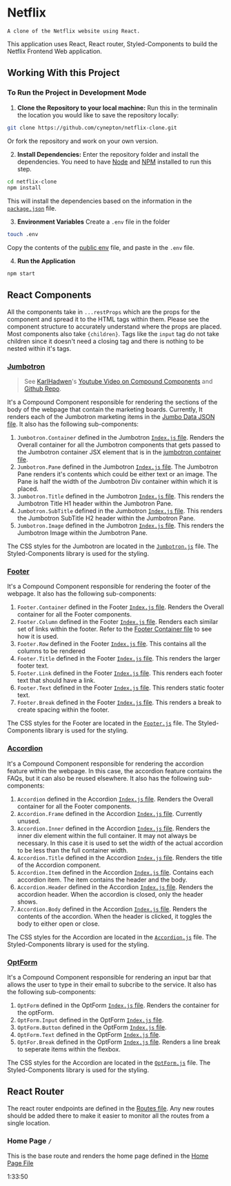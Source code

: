 # Netflix
    A clone of the Netflix website using React.

This application uses React, React router, Styled-Components to build the Netflix Frontend Web application.

## Working With this Project

### To Run the Project in Development Mode
1. **Clone the Repository to your local machine:** 
Run this in the terminalin the location you would like to save the repository locally:
```sh
git clone https://github.com/cynepton/netflix-clone.git
```
Or fork the repository and work on your own version.

2. **Install Dependencies:**
Enter the repository folder and install the dependencies. You need to have [Node](https://nodejs.org/en/download/) and [NPM](https://www.npmjs.com/) installed to run this step.
```sh
cd netflix-clone
npm install
```
This will install the dependencies based on the information in the [`package.json`](package.json) file.

3. **Environment Variables**
Create a `.env` file in the folder
```sh
touch .env
```
Copy the contents of the [public env](public-env) file, and paste in the `.env` file.

4. **Run the Application**
```sh
npm start
```

## React Components

All the components take in `...restProps` which are the props for the component and spread it to the HTML tags within them. Please see the component structure to accurately understand where the props are placed.
Most components also take `{children}`. Tags like the `input` tag do not take children since it doesn't need a closing tag and there is nothing to be nested within it's tags.

### [Jumbotron](src/components/jumbotron)
> See [KarlHadwen](https://github.com/karlhadwen)'s [Youtube Video on Compound Components](https://www.youtube.com/watch?v=nHMAMS38x-E) and [Github Repo](https://github.com/karlhadwen/compound-components).

It's a Compound Component responsible for rendering the sections of the body of the webpage that contain the marketing boards. Currently, It renders each of the Jumbotron marketing items in the [Jumbo Data JSON file](./src/fixtures/jumbo.json). It also has the following sub-components:

1. `Jumbotron.Container` defined in the Jumbotron [`Index.js` file](./src/components/jumbotron/index.js).
    Renders the Overall container for all the Jumbotron components that gets passed to the Jumbotron container JSX element that is in the [jumbotron container file](./src/containers/jumbotron.js).
2. `Jumbotron.Pane` defined in the Jumbotron [`Index.js` file](./src/components/jumbotron/index.js).
    The Jumbotron Pane renders it's contents which could be either text or an image. The Pane is half the width of the Jumbotron Div container within which it is placed.
3. `Jumbotron.Title` defined in the Jumbotron [`Index.js` file](./src/components/jumbotron/index.js).
    This renders the Jumbotron Title H1 header within the Jumbotron Pane.
4. `Jumbotron.SubTitle` defined in the Jumbotron [`Index.js` file](./src/components/jumbotron/index.js).
    This renders the Jumbotron SubTitle H2 header within the Jumbotron Pane.
5. `Jumbotron.Image` defined in the Jumbotron [`Index.js` file](./src/components/jumbotron/index.js).
    This renders the Jumbotron Image within the Jumbotron Pane.

The CSS styles for the Jumbotron are located in the [`Jumbotron.js`](./src/components/jumbotron/styles/jumbotron.js) file. The Styled-Components library is used for the styling.

### [Footer](src/components/footer)
It's a Compound Component responsible for rendering the footer of the webpage. It also has the following sub-components:

1. `Footer.Container` defined in the Footer [`Index.js` file](./src/components/footer/index.js).
    Renders the Overall container for all the Footer components.
2. `Footer.Column` defined in the Footer [`Index.js` file](./src/components/footer/index.js).
Renders each similar set of links within the footer. Refer to the [Footer Container file](./src/containers/footer.js) to see how it is used.
3. `Footer.Row` defined in the Footer [`Index.js` file](./src/components/footer/index.js).
This contains all the columns to be rendered 
4. `Footer.Title` defined in the Footer [`Index.js` file](./src/components/footer/index.js).
This renders the larger footer text.
5. `Footer.Link` defined in the Footer [`Index.js` file](./src/components/footer/index.js).
This renders each footer text that should have a link.
6. `Footer.Text` defined in the Footer [`Index.js` file](./src/components/footer/index.js).
This renders static footer text.
7. `Footer.Break` defined in the Footer [`Index.js` file](./src/components/footer/index.js).
This renders a break to create spacing within the footer.

The CSS styles for the Footer are located in the [`Footer.js`](./src/components/footer/styles/footer.js) file. The Styled-Components library is used for the styling.

### [Accordion](src/components/accordion)
It's a Compound Component responsible for rendering the accordion feature within the webpage. In this case, the accordion feature contains the FAQs, but it can also be reused elsewhere. It also has the following sub-components:

1. `Accordion` defined in the Accordion [`Index.js` file](./src/components/accordion/index.js).
    Renders the Overall container for all the Footer components.
2. `Accordion.Frame` defined in the Accordion [`Index.js` file](./src/components/accordion/index.js).
    Currently unused.
3. `Accordion.Inner` defined in the Accordion [`Index.js` file](./src/components/accordion/index.js).
    Renders the inner div element within the full container. It may not always be necessary. In this case it is used to set the width of the actual accordion to be less than the full container width.
4. `Accordion.Title` defined in the Accordion [`Index.js` file](./src/components/accordion/index.js).
    Renders the title of the Accordion component.
5. `Accordion.Item` defined in the Accordion [`Index.js` file](./src/components/accordion/index.js).
    Contains each accordion item. The item contains the header and the body.
6. `Accordion.Header` defined in the Accordion [`Index.js` file](./src/components/accordion/index.js).
    Renders the accordion header. When the accordion is closed, only the header shows.
7. `Accordion.Body` defined in the Accordion [`Index.js` file](./src/components/accordion/index.js).
    Renders the contents of the accordion. When the header is clicked, it toggles the body to either open or close.

The CSS styles for the Accordion are located in the [`Accordion.js`](./src/components/accordion/styles/accordion.js) file. The Styled-Components library is used for the styling.

### [OptForm](src/components/optForm)
It's a Compound Component responsible for rendering an input bar that allows the user to type in their email to subcribe to the service. It also has the following sub-components:

1. `OptForm` defined in the OptForm [`Index.js` file](./src/components/optForm/index.js).
    Renders the container for the optForm.
2. `OptForm.Input` defined in the OptForm [`Index.js` file](./src/components/optForm/index.js).
3. `OptForm.Button` defined in the OptForm [`Index.js` file](./src/components/optForm/index.js).
4. `OptForm.Text` defined in the OptForm [`Index.js` file](./src/components/optForm/index.js).
5. `OptFor.Break` defined in the OptForm [`Index.js` file](./src/components/optForm/index.js).
    Renders a line break to seperate items within the flexbox.

The CSS styles for the Accordion are located in the [`OptForm.js`](./src/components/optForm/styles/optForm.js) file. The Styled-Components library is used for the styling.

## React Router
The react router endpoints are defined in the [Routes file](./src/constants/routes.js). Any new routes should be added there to make it easier to monitor all the routes from a single location.

### Home Page `/`
This is the base route and renders the home page defined in the [Home Page File](./src/pages/home.js)

1:33:50